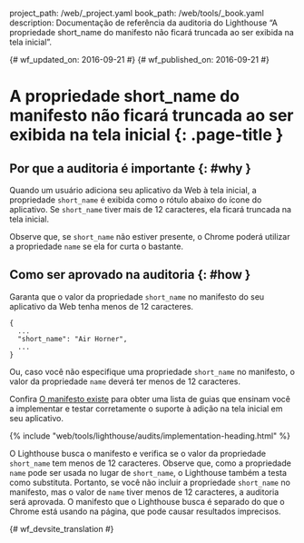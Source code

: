 project_path: /web/_project.yaml
book_path: /web/tools/_book.yaml
description: Documentação de referência da auditoria do Lighthouse “A propriedade short_name do manifesto não ficará truncada ao ser exibida na tela inicial”.

{# wf_updated_on: 2016-09-21 #}
{# wf_published_on: 2016-09-21 #}

# A propriedade short_name do manifesto não ficará truncada ao ser exibida na tela inicial {: .page-title }

## Por que a auditoria é importante {: #why }

Quando um usuário adiciona seu aplicativo da Web à tela inicial, a propriedade `short_name` é
exibida como o rótulo abaixo do ícone do aplicativo. Se `short_name` tiver mais
de 12 caracteres, ela ficará truncada na tela inicial.

Observe que, se `short_name` não estiver presente, o Chrome poderá utilizar a propriedade
`name` se ela for curta o bastante.

## Como ser aprovado na auditoria {: #how }

Garanta que o valor da propriedade `short_name` no manifesto do seu aplicativo da Web tenha menos de 12 caracteres.

    {
      ...
      "short_name": "Air Horner",
      ...
    }

Ou, caso você não especifique uma propriedade `short_name` no manifesto, o valor da propriedade
`name` deverá ter menos de 12 caracteres.

Confira [O manifesto existe](manifest-exists#how)
para obter uma lista de guias que ensinam você a implementar
e testar corretamente o suporte à adição na tela inicial em seu aplicativo.

{% include "web/tools/lighthouse/audits/implementation-heading.html" %}

O Lighthouse busca o manifesto e verifica se o valor da propriedade `short_name` tem
menos de 12 caracteres. Observe que, como a propriedade `name` pode ser usada
no lugar de `short_name`, o Lighthouse também a testa como substituta.
Portanto, se você não incluir a propriedade `short_name` no manifesto, mas o valor de `name` tiver
menos de 12 caracteres, a auditoria será aprovada. O manifesto que o Lighthouse
busca é separado do que o Chrome está usando na página, que pode
causar resultados imprecisos.


{# wf_devsite_translation #}
